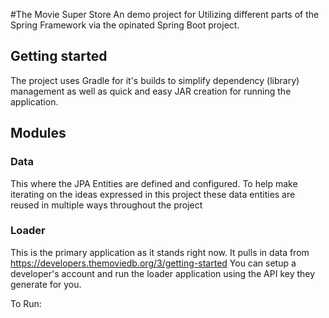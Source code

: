 #The Movie Super Store
An demo project for Utilizing different parts of the Spring Framework via the opinated 
Spring Boot project.

## Getting started
The project uses Gradle for it's builds to simplify dependency (library) management 
as well as quick and easy JAR creation for running the application.

## Modules

### Data
This where the JPA Entities are defined and configured. To help make iterating on the ideas
expressed in this project these data entities are reused in multiple ways throughout the project
 
### Loader
This is the primary application as it stands right now.  It pulls in data from https://developers.themoviedb.org/3/getting-started
You can setup a developer's account and run the loader application using the API key they
generate for you.

To Run:
